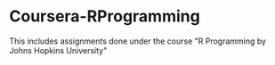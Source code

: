 # Coursera-RProgramming
This includes assignments done under the course "R Programming by Johns Hopkins University"
